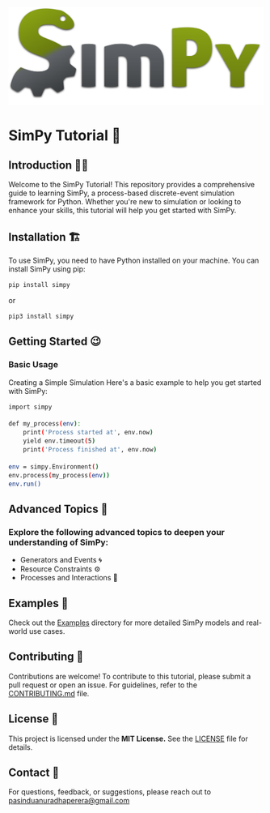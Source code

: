 ![SimPy Logo](SimPy_logo.svg.png) 
# SimPy Tutorial 🐍

## Introduction 👨‍🏫

Welcome to the SimPy Tutorial! This repository provides a comprehensive guide to learning SimPy, a process-based discrete-event simulation framework for Python. Whether you're new to simulation or looking to enhance your skills, this tutorial will help you get started with SimPy.

## Installation 🏗️

To use SimPy, you need to have Python installed on your machine. You can install SimPy using pip:

```bash
pip install simpy
```
or
```bash
pip3 install simpy
```

## Getting Started 😉
### Basic Usage 
Creating a Simple Simulation
Here's a basic example to help you get started with SimPy:
```bash
import simpy

def my_process(env):
    print('Process started at', env.now)
    yield env.timeout(5)
    print('Process finished at', env.now)

env = simpy.Environment()
env.process(my_process(env))
env.run()
```
## Advanced Topics 🤠

### Explore the following advanced topics to deepen your understanding of SimPy:
-  Generators and Events 🌀
-  Resource Constraints ⚙️
-  Processes and Interactions 🔄

## Examples 🤔
Check out the [Examples](examples/) directory for more detailed SimPy models and real-world use cases.

## Contributing 🤗
Contributions are welcome! To contribute to this tutorial, please submit a pull request or open an issue. For guidelines, refer to the [CONTRIBUTING.md](CONTRIBUTION.md) file.
               
## License 🪪
This project is licensed under the **MIT License.** See the [LICENSE](LICENSE) file for details.

## Contact 📧
For questions, feedback, or suggestions, please reach out to pasinduanuradhaperera@gmail.com
